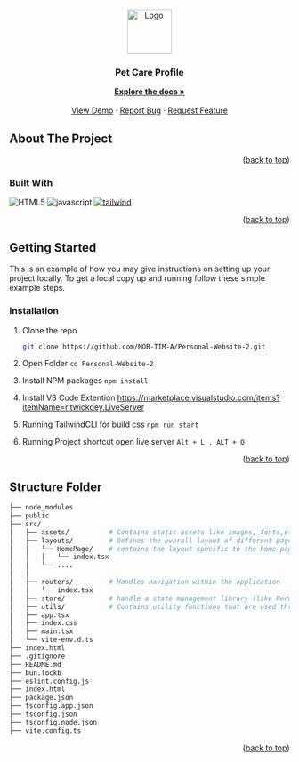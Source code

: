 <a id="readme-top"></a>

<!-- PROJECT LOGO -->
<br />
<div align="center">
<img src="https://github.com/othneildrew/Best-README-Template/raw/main/images/logo.png" alt="Logo" width="80" height="80">

<h3 align="center">Pet Care Profile</h3>

  <p align="center">
    <a href="https://github.com/MOB-TIM-A/Personal-Website-2"><strong>Explore the docs »</strong></a>
    <br />
    <br />
    <a href="#">View Demo</a>
    &middot;
    <a href="https://github.com/MOB-TIM-A/Personal-Website-2/issues/new?labels=bug&template=bug-report---.md">Report Bug</a>
    &middot;
    <a href="https://github.com/MOB-TIM-A/Personal-Website-2/issues/new?labels=enhancement&template=feature-request---.md">Request Feature</a>
  </p>
</div>


<!-- ABOUT THE PROJECT -->
## About The Project


<!-- [![Product Name Screen Shot][product-screenshot]](https://example.com) -->


<p align="right">(<a href="#readme-top">back to top</a>)</p>



### Built With

![HTML5][HTML5] ![javascript][javascript] [![tailwind][tailwindcss.com]][tailwind-url]


<p align="right">(<a href="#readme-top">back to top</a>)</p>



<!-- GETTING STARTED -->
## Getting Started

This is an example of how you may give instructions on setting up your project locally.
To get a local copy up and running follow these simple example steps.


### Installation

1. Clone the repo
   ```sh
   git clone https://github.com/MOB-TIM-A/Personal-Website-2.git
   ```
2. Open Folder
  `cd Personal-Website-2`

3. Install NPM packages
   `npm install`
   
4. Install VS Code Extention
    https://marketplace.visualstudio.com/items?itemName=ritwickdey.LiveServer

5. Running TailwindCLI for build css
   `npm run start`

6. Running Project 
   shortcut open live server `Alt + L , ALT + O`

<p align="right">(<a href="#readme-top">back to top</a>)</p>





<!-- CONTRIBUTING -->
## Structure Folder

```sh
├── node_modules 
├── public
├── src/
│   ├── assets/          # Contains static assets like images, fonts,etc
│   ├── layouts/         # Defines the overall layout of different pages or sections of the application.
│   │   └── HomePage/    # contains the layout specific to the home page and other
│   │   │   └── index.tsx
│   │   └── ....  
│   │       
│   ├── routers/         # Handles navigation within the application
│   │   └── index.tsx
│   ├── store/           # handle a state management library (like Redux, Zustand, or Context API),
│   ├── utils/           # Contains utility functions that are used throughout the application
│   ├── app.tsx  
│   ├── index.css
│   ├── main.tsx
│   └── vite-env.d.ts
├── index.html
├── .gitignore
├── README.md
├── bun.lockb
├── eslint.config.js
├── index.html
├── package.json
├── tsconfig.app.json
├── tsconfig.json
├── tsconfig.node.json
├── vite.config.ts

```


<p align="right">(<a href="#readme-top">back to top</a>)</p>


<!-- MARKDOWN LINKS & IMAGES -->
<!-- https://www.markdownguide.org/basic-syntax/#reference-style-links -->
[HTML5]: https://img.shields.io/badge/HTML5-20232A?style=for-the-badge&logo=html5
[javascript]: https://img.shields.io/badge/javascript-20232A?style=for-the-badge&logo=javascript
[Tailwindcss.com]: https://img.shields.io/badge/Tailwind_CSS-20232A?style=for-the-badge&logo=tailwind-css
[Tailwind-url]: https://tailwindcss.com
